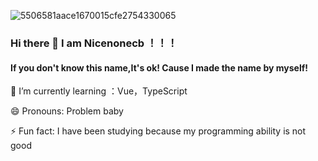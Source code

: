 ![5506581aace1670015cfe2754330065](C:\Users\大蟒刀\Desktop\5506581aace1670015cfe2754330065.jpg)

### Hi there 👋  I am Nicenonecb ！！！

#### If you don't know this name,It's ok!  Cause I made the name by myself!



🌱 I’m currently learning ：Vue，TypeScript

😄 Pronouns: Problem baby

⚡ Fun fact: I have been studying because my programming ability is not good

<!--
**Nicenonecb/Nicenonecb** is a ✨ _special_ ✨ repository because its `README.md` (this file) appears on your GitHub profile.

Here are some ideas to get you started:

- 🔭 I’m currently working on ...
- 🌱 I’m currently learning ...
- 👯 I’m looking to collaborate on ...
- 🤔 I’m looking for help with ...
- 💬 Ask me about ...
- 📫 How to reach me: ...
- 😄 Pronouns: ...
- ⚡ Fun fact: ...
-->
